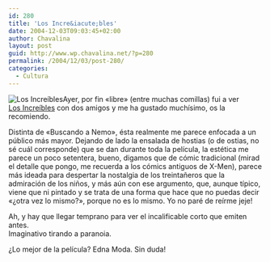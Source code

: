 ```yaml
---
id: 280
title: 'Los Incre&iacute;bles'
date: 2004-12-03T09:03:45+02:00
author: Chavalina
layout: post
guid: http://www.wp.chavalina.net/?p=280
permalink: /2004/12/03/post-280/
categories:
  - Cultura
---
```

<img class="imgizqda" src="http://www.chavalina.net/imagenes/fotos/increibles-pixar.jpg" alt="Los Incre&iacute;bles" />Ayer, por fin «libre» (entre muchas comillas) fui a ver  
<a href="http://www.disney.es/FilmesDisney/losincreibles/intro.html" target="_blank">Los Incre&iacute;bles</a> con dos amigos y me ha gustado much&iacute;simo, os la recomiendo.

Distinta de «Buscando a Nemo», &eacute;sta realmente me parece enfocada a un p&uacute;blico m&aacute;s mayor. Dejando de lado la ensalada de hostias (o de ostias, no s&eacute; cu&aacute;l corresponde) que se dan durante toda la pel&iacute;cula, la est&eacute;tica me parece un poco setentera, bueno, digamos que de c&oacute;mic tradicional (mirad el detalle que pongo, me recuerda a los c&oacute;mics antiguos de X-Men), parece m&aacute;s ideada para despertar la nostalgia de los treinta&ntilde;eros que la admiraci&oacute;n de los ni&ntilde;os, y m&aacute;s a&uacute;n con ese argumento, que, aunque t&iacute;pico, viene que ni pintado y se trata de una forma que hace que no puedas decir «&iquest;otra vez lo mismo?», porque no es lo mismo. Yo no par&eacute; de re&iacute;rme jeje!

Ah, y hay que llegar temprano para ver el incalificable corto que emiten antes.  
Imaginativo tirando a paranoia.

&iquest;Lo mejor de la pel&iacute;cula? Edna Moda. Sin duda!